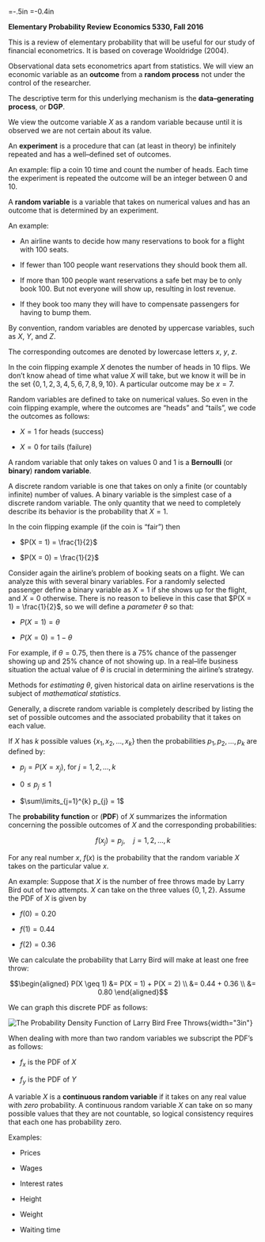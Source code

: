 =-.5in =-0.4in

**Elementary Probability Review** **Economics 5330, Fall 2016**

This is a review of elementary probability that will be useful for our
study of financial econometrics. It is based on coverage Wooldridge
(2004).

Observational data sets econometrics apart from statistics. We will view
an economic variable as an **outcome** from a **random process** not
under the control of the researcher.

The descriptive term for this underlying mechanism is the
**data–generating process**, or **DGP**.

We view the outcome variable $X$ as a random variable because until it
is observed we are not certain about its value.

An **experiment** is a procedure that can (at least in theory) be
infinitely repeated and has a well–defined set of outcomes.

An example: flip a coin $10$ time and count the number of heads. Each
time the experiment is repeated the outcome will be an integer between
$0$ and $10$.

A **random variable** is a variable that takes on numerical values and
has an outcome that is determined by an experiment.

An example:

-   An airline wants to decide how many reservations to book for a
    flight with $100$ seats.

-   If fewer than $100$ people want reservations they should book
    them all.

-   If more than $100$ people want reservations a safe bet may be to
    only book $100$. But not everyone will show up, resulting in
    lost revenue.

-   If they book too many they will have to compensate passengers for
    having to bump them.

By convention, random variables are denoted by uppercase variables, such
as $X$, $Y$, and $Z$.

The corresponding outcomes are denoted by lowercase letters $x$, $y$,
$z$.

In the coin flipping example $X$ denotes the number of heads in $10$
flips. We don’t know ahead of time what value $X$ will take, but we know
it will be in the set $\{0, 1, 2, 3, 4, 5, 6, 7, 8, 9, 10\}$. A
particular outcome may be $x = 7$.

Random variables are defined to take on numerical values. So even in the
coin flipping example, where the outcomes are “heads” and “tails”, we
code the outcomes as follows:

-   $X = 1$ for heads (success)

-   $X = 0$ for tails (failure)

A random variable that only takes on values $0$ and $1$ is a
**Bernoulli** (or **binary**) **random variable**.

A discrete random variable is one that takes on only a finite (or
countably infinite) number of values. A binary variable is the simplest
case of a discrete random variable. The only quantity that we need to
completely describe its behavior is the probability that $X = 1$.

In the coin flipping example (if the coin is “fair”) then

-   $P(X = 1) = \frac{1}{2}$

-   $P(X = 0) = \frac{1}{2}$

Consider again the airline’s problem of booking seats on a flight. We
can analyze this with several binary variables. For a randomly selected
passenger define a binary variable as $X = 1$ if she shows up for the
flight, and $X = 0$ otherwise. There is no reason to believe in this
case that $P(X = 1) = \frac{1}{2}$, so we will define a *parameter*
$\theta$ so that:

-   $P(X = 1) = \theta$

-   $P(X = 0) = 1 - \theta$

For example, if $\theta = 0.75$, then there is a $75\%$ chance of the
passenger showing up and $25\%$ chance of not showing up. In a real–life
business situation the actual value of $\theta$ is crucial in
determining the airline’s strategy.

Methods for *estimating* $\theta$, given historical data on airline
reservations is the subject of *mathematical statistics*.

Generally, a discrete random variable is completely described by listing
the set of possible outcomes and the associated probability that it
takes on each value.

If $X$ has $k$ possible values $\{x_{1}, x_{2}, \ldots, x_{k}\}$ then
the probabilities $p_{1}, p_{2}, \ldots, p_{k}$ are defined by:

-   $p_{j} = P(X = x_{j})$, for $j = 1, 2, \ldots, k$

-   $0 \leq p_{j} \leq 1$

-   $\sum\limits_{j=1}^{k} p_{j} = 1$

The **probability function** or (**PDF**) of $X$ summarizes the
information concerning the possible outcomes of $X$ and the
corresponding probabilities:

$$f(x_{j}) = p_{j}, \quad \mbox{$j = 1, 2, \ldots, k$}$$

For any real number $x$, $f(x)$ is the probability that the random
variable $X$ takes on the particular value $x$.

An example: Suppose that $X$ is the number of free throws made by Larry
Bird out of two attempts. $X$ can take on the three values
$\{0, 1, 2\}$. Assume the PDF of $X$ is given by

-   $f(0) = 0.20$

-   $f(1) = 0.44$

-   $f(2) = 0.36$

We can calculate the probability that Larry Bird will make at least one
free throw:

$$\begin{aligned}
P(X \geq 1) &= P(X = 1) + P(X = 2) \\
            &= 0.44 + 0.36 \\
            &= 0.80 \end{aligned}$$

We can graph this discrete PDF as follows:

![The Probability Density Function of Larry Bird Free
Throws](images/Larry.jpeg){width="3in"}

When dealing with more than two random variables we subscript the PDF’s
as follows:

-   $f_{x}$ is the PDF of $X$

-   $f_{y}$ is the PDF of $Y$

A variable $X$ is a **continuous random variable** if it takes on any
real value with *zero* probability. A continuous random variable $X$ can
take on so many possible values that they are not countable, so logical
consistency requires that each one has probability zero.

Examples:

-   Prices

-   Wages

-   Interest rates

-   Height

-   Weight

-   Waiting time

